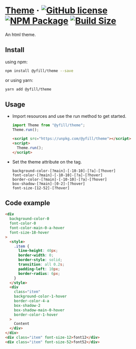 # [Theme](https://yfill.cn/theme) &middot; [![GitHub license][mit]][mit-url] [![NPM Package][npm]][npm-url] [![Build Size][build-size]][build-size-url]

An html theme.

## Install

using npm:
```sh
npm install @yfill/theme --save
```
or using yarn:
```sh
yarn add @yfill/theme
```

## Usage

* Import resources and use the run method to get started.

  ```js
  import Theme from "@yfill/theme";
  Theme.run();
  ```

  ```html
  <script src="https://unpkg.com/@yfill/theme"></script>
  <script>
    Theme.run();
  </script>
  ```

* Set the theme attribute on the tag.

  ```
  background-color-[?main]-[-10-10]-[?a]-[?hover]
  font-color-[?main]-[-10-10]-[?a]-[?hover]
  border-color-[?main]-[-10-10]-[?a]-[?hover]
  box-shadow-[?main]-[0-2]-[?hover]
  font-size-[12-52]-[?hover]
  ```

## Code example

```html
<div
  background-color-0
  font-color-0
  font-color-main-0-a-hover
  font-size-18-hover
>
  <style>
    .item {
      line-height: 40px;
      border-width: 0;
      border-style: solid;
      transition: all 0.2s;
      padding-left: 10px;
      border-radius: 6px;
    }
  </style>
  <div
    class="item"
    background-color-1-hover
    border-color-4-a
    box-shadow-2
    box-shadow-main-0-hover
    border-color-1-hover
  >
    Content
  </div>
</div>
<div class="item" font-size-12>font12</div>
<div class="item" font-size-52>font52</div>
```
[mit]:https://img.shields.io/badge/license-MIT-blue.svg
[mit-url]:https://github.com/Yfill/theme/blob/main/LICENSE
[npm]: https://img.shields.io/npm/v/@yfill/theme.svg
[npm-url]: https://www.npmjs.com/package/@yfill/theme
[build-size]: https://badgen.net/bundlephobia/minzip/@yfill/theme
[build-size-url]: https://bundlephobia.com/result?p=@yfill/theme
